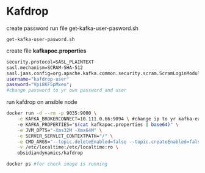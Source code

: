 # Kafdrop

create password run file get-kafka-user-pasword.sh

    get-kafka-user-pasword.sh

create file **kafkapoc.properties**

```Bash
security.protocol=SASL_PLAINTEXT
sasl.mechanism=SCRAM-SHA-512 
sasl.jaas.config=org.apache.kafka.common.security.scram.ScramLoginModule required 
username="kafdrop-user"
password="Vpi8KF5pMxeu"; 
#change password to yr own password and user
```

run kafdrop on ansible node
```Bash
docker run -d --rm -p 9035:9000 \
    -e KAFKA_BROKERCONNECT=10.111.0.66:9094 \ #change ip to yr kafka-external-boostrap
    -e KAFKA_PROPERTIES="$(cat kafkapoc.properties | base64)" \
    -e JVM_OPTS="-Xms32M -Xmx64M" \
    -e SERVER_SERVLET_CONTEXTPATH="/" \
    -e CMD_ARGS="--topic.deleteEnabled=false --topic.createEnabled=false" \
    -v /etc/localtime:/etc/localtime:ro \
    obsidiandynamics/kafdrop
```

```Bash
docker ps #for check image is running
```